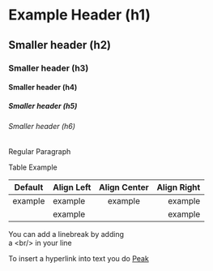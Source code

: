 # Example Header (h1)

## Smaller header (h2)

### Smaller header (h3)

#### Smaller header (h4)

##### Smaller header (h5)

###### Smaller header (h6)

Regular Paragraph


Table Example

| Default | Align Left | Align Center | Align Right |
| ------- | :--------- | :----------: | ----------: |
| example | example | example | example |
| | example | | example |


You can add a linebreak by adding <br/> a \<br/> in your line

To insert a hyperlink into text you do [Peak](https://rroll.to/DF6BCU)

